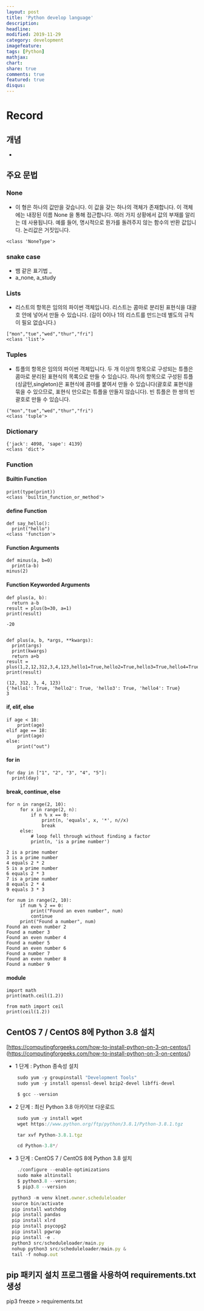 ```yaml
---
layout: post
title: 'Python develop language'
description:
headline:
modified: 2019-11-29
category: development
imagefeature:
tags: [Python]
mathjax:
chart:
share: true
comments: true
featured: true
disqus:
---
```


# Record

## 개념

-

## 주요 문법

### None

-   이 형은 하나의 값만을 갖습니다. 이 값을 갖는 하나의 객체가 존재합니다. 이 객체에는 내장된 이름 None 을 통해 접근합니다. 여러 가지 상황에서 값의 부재를 알리는 데 사용됩니다. 예를 들어, 명시적으로 뭔가를 돌려주지 않는 함수의 반환 값입니다. 논리값은 거짓입니다.

```
<class 'NoneType'>
```

### snake case

-   뱀 같은 표기법 \_
-   a_none, a_study

### Lists

-   리스트의 항목은 임의의 파이썬 객체입니다. 리스트는 콤마로 분리된 표현식을 대괄호 안에 넣어서 만들 수 있습니다. (길이 0이나 1의 리스트를 만드는데 별도의 규칙이 필요 없습니다.)

```
["mon","tue","wed","thur","fri"]
<class 'list'>
```

### Tuples

-   튜플의 항목은 임의의 파이썬 객체입니다. 두 개 이상의 항목으로 구성되는 튜플은 콤마로 분리된 표현식의 목록으로 만들 수 있습니다. 하나의 항목으로 구성된 튜플(싱글턴,singleton)은 표현식에 콤마를 붙여서 만들 수 있습니다(괄호로 표현식을 묶을 수 있으므로, 표현식 만으로는 튜플을 만들지 않습니다). 빈 튜플은 한 쌍의 빈 괄호로 만들 수 있습니다.

```
("mon","tue","wed","thur","fri")
<class 'tuple'>
```

### Dictionary

```
{'jack': 4098, 'sape': 4139}
<class 'dict'>
```

### Function

#### Builtin Function

```
print(type(print))
<class 'builtin_function_or_method'>
```

#### define Function

```
def say_hello():
  print("hello")
<class 'function'>
```

#### Function Arguments

```
def minus(a, b=0)
  print(a-b)
minus(2)
```

#### Function Keyworded Arguments

```
def plus(a, b):
  return a-b
result = plus(b=30, a=1)
print(result)

-20


def plus(a, b, *args, **kwargs):
  print(args)
  print(kwargs)
  return a+b
result = plus(1,2,12,312,3,4,123,hello1=True,hello2=True,hello3=True,hello4=True,)
print(result)

(12, 312, 3, 4, 123)
{'hello1': True, 'hello2': True, 'hello3': True, 'hello4': True}
3
```

#### if, elif, else

```
if age < 18:
    print(age)
elif age == 18:
    print(age)
else:
    print("out")
```

#### for in

```
for day in ["1", "2", "3", "4", "5"]:
  print(day)
```

#### break, continue, else

```
for n in range(2, 10):
     for x in range(2, n):
         if n % x == 0:
             print(n, 'equals', x, '*', n//x)
             break
     else:
         # loop fell through without finding a factor
         print(n, 'is a prime number')

2 is a prime number
3 is a prime number
4 equals 2 * 2
5 is a prime number
6 equals 2 * 3
7 is a prime number
8 equals 2 * 4
9 equals 3 * 3

for num in range(2, 10):
     if num % 2 == 0:
         print("Found an even number", num)
         continue
     print("Found a number", num)
Found an even number 2
Found a number 3
Found an even number 4
Found a number 5
Found an even number 6
Found a number 7
Found an even number 8
Found a number 9
```

#### module

```
import math
print(math.ceil(1.2))

from math import ceil
print(ceil(1.2))
```

## CentOS 7 / CentOS 8에 Python 3.8 설치

[https://computingforgeeks.com/how-to-install-python-on-3-on-centos/] (https://computingforgeeks.com/how-to-install-python-on-3-on-centos/)

-   1 단계 : Python 종속성 설치

```JavaScript
    sudo yum -y groupinstall "Development Tools"
    sudo yum -y install openssl-devel bzip2-devel libffi-devel

    $ gcc --version
```

-   2 단계 : 최신 Python 3.8 아카이브 다운로드

```JavaScript
    sudo yum -y install wget
    wget https://www.python.org/ftp/python/3.8.1/Python-3.8.1.tgz

    tar xvf Python-3.8.1.tgz

    cd Python-3.8*/
```

-   3 단계 : CentOS 7 / CentOS 8에 Python 3.8 설치

```JavaScript
    ./configure --enable-optimizations
    sudo make altinstall
    $ python3.8 --version;
    $ pip3.8 --version
```

```JavaScript
  python3 -m venv klnet.owner.scheduleloader
  source bin/activate
  pip install watchdog
  pip install pandas
  pip install xlrd
  pip install psycopg2
  pip install pgwrap
  pip install -e .
  python3 src/scheduleloader/main.py
  nohup python3 src/scheduleloader/main.py &
  tail -f nohup.out
```

## pip 패키지 설치 프로그램을 사용하여 requirements.txt 생성

pip3 freeze > requirements.txt
